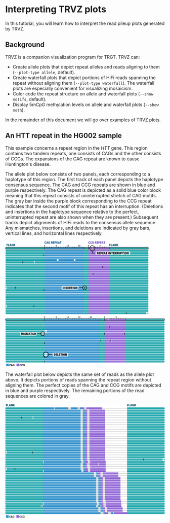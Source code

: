 # Interpreting TRVZ plots

In this tutorial, you will learn how to interpret the read pileup plots
generated by TRVZ.

## Background

TRVZ is a companion visualization program for TRGT. TRVZ can:

- Create allele plots that depict repeat alleles and reads aligning to them
  (`--plot-type allele`, default).
- Create waterfall plots that depict portions of HiFi reads spanning the repeat
  without aligning them (`--plot-type waterfall`). The waterfall plots are
  especially convenient for visualizing mosaicism.
- Color code the repeat structure on allele and waterfall plots
  (`--show motifs`, default).
- Display 5mCpG methylation levels on allele and waterfall plots (`--show meth`).

In the remainder of this document we will go over examples of TRVZ plots.

## An HTT repeat in the HG002 sample

This example concerns a repeat region in the *HTT* gene. This region contains
two tandem repeats, one consists of CAGs and the other consists of CCGs. The
expansions of the CAG repeat are known to cause Huntington's disease.

The allele plot below consists of two panels, each corresponding to a haplotype
of this region. The first track of each panel depicts the haplotype consensus sequence.
The CAG and CCG repeats are shown in blue and purple respectively. The CAG
repeat is depicted as a solid blue color block meaning that this repeat
consists of uninterrupted stretch of CAG motifs. The gray bar inside the purple
block corresponding to the CCG repeat indicates that the second motif of this
repeat has an interruption. (Deletions and insertions in the haplotype sequence
relative to the perfect, uninterrupted repeat are also shown when they are
present.) Subsequent tracks depict alignments of HiFi reads to the consensus
allele sequence. Any mismatches, insertions, and deletions are indicated by gray
bars, vertical lines, and horizontal lines respectively.

<img width="800px" src="figures/HTT-motifs.png"/>

The waterfall plot below depicts the same set of reads as the allele plot above.
It depicts portions of reads spanning the repeat region without aligning them.
The perfect copies of the CAG and CCG motifs are depicted in blue and purple
respectively. The remaining portions of the read sequences are colored in gray.

<img width="800px" src="figures/HTT-waterfall.png"/>
